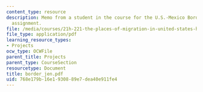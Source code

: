```yaml
---
content_type: resource
description: Memo from a student in the course for the U.S.-Mexico Border Relations
  assignment.
file: /media/courses/21h-221-the-places-of-migration-in-united-states-history-fall-2006/768e179b16e1930889e7dea40e911fe4_border_jen.pdf
file_type: application/pdf
learning_resource_types:
- Projects
ocw_type: OCWFile
parent_title: Projects
parent_type: CourseSection
resourcetype: Document
title: border_jen.pdf
uid: 768e179b-16e1-9308-89e7-dea40e911fe4
---
```

